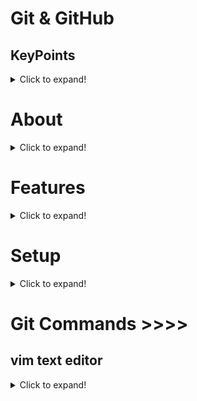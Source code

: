 # Git & GitHub 
## KeyPoints
<details>
  <summary>Click to expand!</summary>
 - Author :
  who creates the file
  
  - Commit :
  who update/delete the file but not create.
  
- Pull : 
 getting file, Data from server into our System/Locally
 
- Push : 
 Send/Tranfer My file/Data to main server or main Presental Location/Server/Repo.
</details>

# About
<details>
  <summary>Click to expand!</summary>
## What is Git
<details>
  <summary>Click to expand!</summary>
Git is a free, open-source version control software. It was created by Linus Torvalds in 2005. 
-This tool is a version control system that was initially developed to work with several developers on the Linux kernel.
-It takes Snapshot of the changes.
</details>

## Two Type of System 
<details>
  <summary>Click to expand!</summary>
 Centralized and Distributed
 
### Centralized :

Cons: Only One Repo available for everyone, If you change anything that will affect the whole repo, No any personal old cahange record.

### Distributed : 

Pros: -Every one can clone main Repo, That clones repo, makes his/her own personal repo. 
When he want to do any chanage in the local repo, that change will not affact main/prasental repo with permit the Ower of the presental repo.
-Having all his/her personal old cahange record.
-Everyone having Whole project that he cloned.

Available tools for mangesning free Git use : Github, GitLab, GitBucket
</details>
</details>

# Features
<details>
  <summary>Click to expand!</summary>
 
## SnapShoot: 

It takes the snapshoot of the changes. like a photo shoot


## CheckSum : 

CheckSum is a techqun to see our data tranfer protected or un protected. Every Data/File having own diffrent CheckSum in the form of String. 
</details>

# Setup
<details>
  <summary>Click to expand!</summary>
  
## Install Git using : 
<details>
  <summary>Click to expand!</summary>
INSTALLATION & GUIS
 
With platform specific installers for Git, GitHub also provides the 
ease of staying up-to-date with the latest releases of the command 
line tool while providing a graphical user interface for day-to-day 
interaction, review, and repository synchronization.
 
Visit offical site: https://git-scm.com/downloads 
 
GitHub for Windows
 
htps://windows.github.com
 
GitHub for Mac
 
htps://mac.github.com
 
For Linux and Solaris platforms, the latest release is available on 
 
the official Git web site.
 
Git for All Platforms
 
htp://git-scm.com


If you already have Git installed, you can get the latest development version via Git itself: 
``` git clone https://github.com/git/git ```
</details>
 

## User SETUP cmd
<details>
  <summary>Click to expand!</summary>

Configuring user information used across all local repositories

``` git config --global user.name “[firstname lastname]” ```

set a name that is identifiable for credit when review version history

``` git config --global user.email “[valid-email]” ```

set an email address that will be associated with each history marker

``` git config --global color.ui auto ```

set automatic command line coloring for Git for easy reviewing

</details>
</details>

# Git Commands >>>>
## vim text editor
<details>
<summary>Click to expand! </summary>
### i // used for insert 
  ### Esc // exite from typing area, come from command area
  ### :wq // to save the changes in vim
  </detials>
## Quick Commands
<details>
<summary>Click to expand! </summary>
### q // exit from commands  
### rm -rf .git // used to delete the repo.
### git log -p // see the logs with the change in content *
### git log -p -3 // see the logs with only 3 top commits diit in content *
### git log --stat // see the oeverview of commits in summary *
### git log --pretty=oneline // to see the all commits title  *
### git log --pretty=oneline // to see the all commits title with author. 
### git log --since=2.days // to see the commits of 2 days before *
### git log --since=2.weeks // to see the commits of 2 week before *
### git log --since=2.months // to see the commits of 2 months before *
### git log --since=2.years // to see the commits of 2 years before *
### git log --pretty=formate:"%an -- %ae // to see the all author with his/her Hass "%an= author name and %ae = author email 
### git log --pretty=formate:"%h -- %an // to see the all author with his/her Hass "%h= hass and %an = authorname for more log commands visit : git-scm.com/docs/git-log
  



</details>

## Working Commands
<details>
  <summary>Click to expand! </summary>
## STAGE & SNAPSHOT cmd

<details>
 Lev.1 <summary>Click to expand! </summary>
 
``` Git Status ```
// is used to check the sitution of the repo. or workload.

``` Git init ```
// is used to initialized/create repo. of  your folder in '.git' hidden folder.

``` Git add --a ``` OR ``` Git add . ``` OR ``` Git add FileName.Txt ```
// is used to add the file from Working Directory to Stagging Area

 ``` Git commit -m "Commit Title" ``` 
// used to commit your changes, or to send files from Stagging Area to Repo.

 ``` Git log ```
// to see the all changes detial, Who had, DateTime, UserName....

</details>

### @Practice Time 


<details>
  <summary>Click to expand!</summary>
 
How to implement git in our project.
 
### Step-1 initialization

- Open Git Bash in your working Dir. using Right click on the folder and select Git Bash.

- type ``` git status ``` & hit the enter 

- output ``` fatal: not a git repository (or any of the parent directories): .git ```

its means there is no any git initialized.

- type ``` git init ```

- output ``` Initialized empty Git repository in D:/Learn/Git/.git/ ```

now your working directory have a git file.

- type ``` git status ``` & hit the enter 

-output (I have 4 file in my demo project)

``` On branch master

No commits yet

Untracked files:
  (use "git add <file>..." to include in what will be committed)
        ExcleFile.xlsx
        NoteFile.txt
        WordFile.docx
        new%file.txt

nothing added to commit but untracked files present (use "git add" to track)
 ```
 
 ## Step-2 Add file from Working Dir to Stagging Area.

- type ``` git add . ``` & hit the enter // if you want to add all file or spacific you can use ``` . ``` Or ``` --a ``` OR ``` NoteFile.txt ```

- type ``` git status ``` & hit the enter 

output

``` 
On branch master

No commits yet

Changes to be committed:
  (use "git rm --cached <file>..." to unstage)
        new file:   ExcleFile.xlsx
        new file:   NoteFile.txt
        new file:   WordFile.docx
        new file:   new%file.txt

```
Color Diffrance Red to Green (Red means Your file is tracking not in Stagging area. or Unmodify & Green Means you file is add into Stagging area with Modiifide)

### Step-2 Commit your file

- type ``` git commit -m "First Commit" ``` & hit the enter 

- output

```
[master (root-commit) 9c6946c] first Commit
 4 files changed, 0 insertions(+), 0 deletions(-)
 create mode 100644 ExcleFile.xlsx
 create mode 100644 NoteFile.txt
 create mode 100644 WordFile.docx
 create mode 100644 new%file.txt
```

- type ``` git status ``` & hit the enter 

- output 

``` 
On branch master
nothing to commit, working tree clean

```

Congrats you have successfully implement git in your project.

## Step-4 See the Commit information

- type ``` git log ``` & hit the enter 

- output

```
Author: Dushyant Singh <dushyantsinghxxxxx@gmail.com>
Date:   Fri Aug 27 03:38:59 2021 +0530

    first Commit

```

XXXXXXXXX End of Praticle  XXXXXXXXX
</details>
  
## IGNORING PATTERNS
<details>
  <summary>Click to expand!</summary>
 
Preventing unintentional staging or commiting of files

``` 
logs/
*.notes
pattern*/
``` 
Save a file with desired paterns as .gitignore with either direct string
matches or wildcard globs.
  
``` git config --global core.excludesfile [file] ```
  
  system wide ignore pattern for all local repositories
</details>
 
 ### @Practice Time 


<details>
  <summary>Click to expand!</summary>
 
How to implement .gitignore in our git project.
 
### Step-1 initialization

- Open Git Bash in your working Dir. using Right click on the folder and select Git Bash.

- type ``` git status ``` & hit the enter 

- output ``` fatal: not a git repository (or any of the parent directories): .git ```

its means there is no any git initialized.

- type ``` git init ```

- output ``` Initialized empty Git repository in D:/Learn/Git/.git/ ```

now your working directory have a git file.

- type ``` git status ``` & hit the enter 

-output (I have 4 file in my demo project)

``` On branch master

No commits yet

Untracked files:
  (use "git add <file>..." to include in what will be committed)
        ExcleFile.xlsx
        NoteFile.txt
        WordFile.docx
        new%file.txt

nothing added to commit but untracked files present (use "git add" to track)
 ```
## Step-2 Add file a new file, In my case i create a .log file in my project.
 
 ``` touch system.log ``` // this command is used to create a file
## Step-2.0 check status
 ``` git status ```

 output 
 
 ```
 $ git status
On branch master
Untracked files:
  (use "git add <file>..." to include in what will be committed)
        system.log

nothing added to commit but untracked files present (use "git add" to track)
```
 
## Step-3 Create a .gitignore file
 
  ``` touch .gitignore ``` // this command is used to create a .gitignore file

 ## Step-3.0 check status
 ``` git status ```

 output 
 
 ```
$ git status
On branch master
Untracked files:
  (use "git add <file>..." to include in what will be committed)
        .gitignore
        system.log

nothing added to commit but untracked files present (use "git add" to track)
``` 
## Step-4 Add file name or dir name that you want to untrack or unuse in git
 
 -Open .gitignore file in any text editior and type the file or dir name
 
 - as file name : ``` system.log ```
 - as dir name : ``` dir_name/ ```
 - as a extension : ``` *.log ```
 
 -if you want to track only one dir.
 - as sub dir : ``` /dir/ ```
 - as dir : ``` assets/dir/ ```  & save the file


 ## Step-3.0 check status
 ``` git status ```

 output 
 
 ```
$ git status
On branch master
Untracked files:
  (use "git add <file>..." to include in what will be committed)
        .gitignore

nothing added to commit but untracked files present (use "git add" to track)
```
 
## Step-5 Add file from working dir to Stagging Area.
- type ``` git add . ``` & hit the enter // if you want to add all file or spacific you can use ``` . ``` Or ``` --a ``` OR ``` NoteFile.txt ```

- type ``` git status ``` & hit the enter 

output

``` 
$ git status
On branch master
Changes to be committed:
  (use "git restore --staged <file>..." to unstage)
        new file:   .gitignore
```
 
Color Diffrance Red to Green (Red means Your file is tracking not in Stagging area. or Unmodify & Green Means you file is add into Stagging area with Modiifide)

### Step-6 Commit your file

- type ``` git commit -m "First Commit" ``` & hit the enter 

- output

```
$ git commit -m "first commit"
[master (root-commit) 90899bd] first commit
 5 files changed, 283 insertions(+)
 create mode 100644 .gitignore
 create mode 100644 ExcleFile.xlsx
 create mode 100644 NoteFile.txt
 create mode 100644 WordFile.docx
 create mode 100644 new%file.txt

```

- type ``` git status ``` & hit the enter 

- output 

``` 
$ git status
On branch master
nothing to commit, working tree clean
```

Congrats you have successfully implemented .gitignore in your git project.

## Step-4 See the Commit information

- type ``` git log ``` & hit the enter 

- output

```
commit 90899bd4d21271b67f75743c5d17e9e11b5fcfa5 (HEAD -> master)
Author: Dushyant Singh <dushyantsinghxxxxx@gmail.com>
Date:   Fri Aug 27 18:12:17 2021 +0530

    first commit


```

XXXXXXXXX End of Praticle  XXXXXXXXX
</details>
 
  ## Git diff: see the differences.
<details>
  <summary>Click to expand!</summary>
 
 ``` git diff``` 

diff of what is changed but not staged OR see diff between tracked and staged

``` git diff --staged ``` 

diff of what is staged but not yet committed OR see diff between staged and committed 

</details>
  
 
  ### @Practice Time 


<details>
<summary>Click to expand!</summary>
 
How to implement .diff in our git project.
 
### Step-1.0 initialization

- Open Git Bash in your working Dir. using Right click on the folder and select Git Bash.

- type ``` git status ``` & hit the enter 

- output ``` fatal: not a git repository (or any of the parent directories): .git ```

its means there is no any git initialized.

- type ``` git init ```

- output ``` Initialized empty Git repository in D:/Learn/Git/.git/ ```

now your working directory have a git file.

- type ``` git status ``` & hit the enter 

-output (I have 4 file in my demo project)

``` On branch master

No commits yet

Untracked files:
  (use "git add <file>..." to include in what will be committed)
        .gitignore
        ExcleFile.xlsx
        WordFile.docx
        new%file.txt
        system.log

nothing added to commit but untracked files present (use "git add" to track)

 ```

## Step-1.1  Add file from working dir to Stagging Area.

- type ``` git add . ``` & hit the enter // if you want to add all file or spacific you can use ``` . ``` Or ``` --a ``` OR ``` NoteFile.txt ```

- type ``` git status ``` & hit the enter 

output
 
 ```
On branch master

No commits yet

Changes to be committed:
  (use "git rm --cached <file>..." to unstage)
        new file:   .gitignore
        new file:   ExcleFile.xlsx
        new file:   WordFile.docx
        new file:   new%file.txt
        new file:   system.log
```
 
### Step-1.2 Commit your file

- type ``` git commit -m "First Commit" ``` & hit the enter 

- output
 
 ```
[master (root-commit) 326e677] First Commit
 5 files changed, 191 insertions(+)
 create mode 100644 .gitignore
 create mode 100644 ExcleFile.xlsx
 create mode 100644 NoteFile.txt
 create mode 100644 WordFile.docx
 create mode 100644 new%file.txt

```
- type ``` git status ``` & hit the enter 

- output 

``` 
On branch master
nothing to commit, working tree clean
```
  

 ## Step-3.0 check status
 ``` git status ```

 output 
 
 ```
$ git status
On branch master
Untracked files:
  (use "git add <file>..." to include in what will be committed)
        .gitignore

nothing added to commit but untracked files present (use "git add" to track)
```
  
## Step-4 See Diff (Tacked VS Staged)
Do some changes in any file, In my case, I want to do some chnge in the file NewFile.txt.
  
-Now, Open File "NewFile.txt" in any TextEditor.
  
- I'm writing "This file content has been changed!!. " and save the file.
  
``` git diff ``` & hit the enter
  
output
``` 
  
diff --git a/NoteFile.txt b/NoteFile.txt
index 6c229d8..f88df25 100644
--- a/NoteFile.txt
+++ b/NoteFile.txt
@@ -136,9 +136,9 @@ dUSHYANTsINGH

-My First Name is Dushyant


+My Full Name is Dushyant Singh

```
  ``` --- a/NoteFile.txt ``` means something has been deleted in the file
 ``` +++ b/NoteFile.txt ``` means something has been added in the file
  
 ``` -My First Name is Dushyant ```  Minus(-) sign denote delete, so this line has been deleted in the file First
 ``` +My Full Name is Dushyant Singh  ``` plus(+) sign denote delete, so this line has been added in the file First
 
 This diffracnes between Tracked and Staged file,
  
  
## Step-4 See Diff (Staged VS Commited)
  
``` git diff --staged ``` & hit the enter
  
output
``` 

```
  Null output means there is no diffrance between staged and commited file.
 
## Step-5 commit the earlier change
``` git add . ``` or your can give your perticulae file name ``` git add NewFile.txt ``` & hti the enter

See the diffrance before commiting
``` git diff --staged ``` & hit the enter

  output
  ```
  diff --git a/NoteFile.txt b/NoteFile.txt
index f88df25..f464f91 100644
--- a/NoteFile.txt
+++ b/NoteFile.txt
@@ -138,7 +138,7 @@ dUSHYANTsINGH


-My First Name is Dushyant
+My Full Name is Dushyant Singh

```
  
``` --- a/NoteFile.txt ``` means something has been deleted in the file
  
 ``` +++ b/NoteFile.txt ``` means something has been added in the file
  
 ``` -My First Name is Dushyant ```  Minus(-) sign denote delete, so this line has been deleted in the file First
  
 ``` +My Full Name is Dushyant Singh ``` plus(+) sign denote delete, so this line has been added in the file First
 
  
  
  ``` git commit -m "Second commit" ``` & hit the enter  

  output
  
  ```
 [master decdf92] Second commit
 1 file changed, 1 insertion(+), 1 deletion(-)
```
  xxxxxxxxxx END OF PRACTICE XXXXXXXXX
  
</details>


## Git -am "Your Commit": commit without staging

Unstages file, keeping the file changes
  
<details>
 Lev.1 <summary>Click to expand! </summary>
 
``` Git -a -m "commit message” ``` OR ``` Git -am "commit message" //Unstages file, keeping the file changes
  
Note: This command only used for already tracked file not for new untracked file. Once you need to track the file.
</details>

### @Practice Time 


<details>
  <summary>Click to expand!</summary>
 
How to implement commit changes with without stagging in our project.

### Step-1.0 initialization

- Open Git Bash in your working Dir. using Right click on the folder and select Git Bash.

- type ``` git status ``` & hit the enter 

- output ``` fatal: not a git repository (or any of the parent directories): .git ```

its means there is no any git initialized.

- type ``` git init ```

- output ``` Initialized empty Git repository in D:/Learn/Git/.git/ ```

now your working directory have a git file.

- type ``` git status ``` & hit the enter 

-output (I have 4 file in my demo project)

``` On branch master

No commits yet

Untracked files:
  (use "git add <file>..." to include in what will be committed)
        .gitignore
        ExcleFile.xlsx
        NoteFile.txt
        WordFile.docx
        new%file.txt

nothing added to commit but untracked files present (use "git add" to track)
 ```
 
 ## Step-1.1 Add file from Working Dir to Stagging Area.

- type ``` git add . ``` & hit the enter // if you want to add all file or spacific you can use ``` . ``` Or ``` --a ``` OR ``` NoteFile.txt ```

- type ``` git status ``` & hit the enter 

output

``` 
On branch master

No commits yet

Changes to be committed:
  (use "git rm --cached <file>..." to unstage)
        new file:  .gitignore
        new file:   ExcleFile.xlsx
        new file:   NoteFile.txt
        new file:   WordFile.docx
        new file:   new%file.txt

```
Color Diffrance Red to Green (Red means Your file is tracking not in Stagging area. or Unmodify & Green Means you file is add into Stagging area with Modiifide)

### Step-1.2 Commit your file

- type ``` git commit -m "First Commit" ``` & hit the enter 

- output

```
[master (root-commit) 9c6946c] first Commit
 4 files changed, 0 insertions(+), 0 deletions(-)
 create mode 100644 .gitignore
 create mode 100644 ExcleFile.xlsx
 create mode 100644 NoteFile.txt
 create mode 100644 WordFile.docx
 create mode 100644 new%file.txt
```

- type ``` git status ``` & hit the enter 

- output 

``` 
On branch master
nothing to commit, working tree clean

```

Do some changes in any file, In my case, I want to do some chnge in the file NewFile.txt.
  
-Now, Open File "NewFile.txt" in any TextEditor.
  
- I'm writing "This is Dushyant Singh." and save the file.
  

## Step-2 Use git -am "commit message" cmd
- type ``` git -am "Second Commit ``` & hit the enter 

- output

```
[master b9241af] Second Commit
 1 file changed, 2 insertions(+), 1 deletion(-)

```
- type ``` git status ``` & hit the enter 

- output 

``` 
On branch master
nothing to commit, working tree clean

```

XXXXXXXXX End of Praticle  XXXXXXXXX
</details>
  
 
## Git mv OldFileName.txt NewFileName.txt: Renaming the file

<details>
<summary>Click to expand! </summary>
 
``` git mv [existing-path] [new-path] ```
// change an existing file path and stage the move

</details>
  
## Git rm new_file.txt: Remove the file
<details>
<summary>Click to expand! </summary>
 
``` git rm [existing-path]  ```
// delete the file/dir
</details>

 
## Git rm --cached new_file.txt: Remove the file
<details>
<summary>Click to expand! </summary>
 
``` git rm --cached [existing-path]  ```
// untrack file after file added in .gitignore. the file has commited many time. this command is used to untrack the file from the git system.
</details>
  </details>
  
  ## Git log --amend: merge the pervious commits with your new commit
<details>
<summary>Click to expand! </summary>
 
``` git log --amend  ```
// used to do the merge in pervious commit with your new commit
</details>
  </details>
